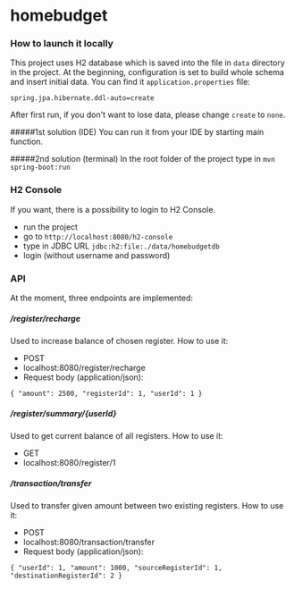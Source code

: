 # homebudget

### How to launch it locally
This project uses H2 database which is saved into the file in ```data``` 
directory in the project. At the beginning, configuration is set to build whole schema
and insert initial data. You can find it ```application.properties``` file:

`spring.jpa.hibernate.ddl-auto=create`

After first run, if you don't want to lose data, please change ```create``` to ```none```.

#####1st solution (IDE)
You can run it from your IDE by starting main function. 

#####2nd solution (terminal)
In the root folder of the project type in 
``mvn spring-boot:run`` 


### H2 Console
If you want, there is a possibility to login to H2 Console.
* run the project
* go to ```http://localhost:8080/h2-console```
* type in JDBC URL ```jdbc:h2:file:./data/homebudgetdb```
* login (without username and password)



### API
At the moment, three endpoints are implemented:
##### /register/recharge
Used to increase balance of chosen register.
How to use it:
* POST 
* localhost:8080/register/recharge
* Request body (application/json):

`{
 	"amount": 2500,
 	"registerId": 1,
 	"userId": 1
 }`
 
##### /register/summary/{userId}
Used to get current balance of all registers.
How to use it:
* GET 
* localhost:8080/register/1
 
##### /transaction/transfer
Used to transfer given amount between two existing registers.
How to use it:
* POST 
* localhost:8080/transaction/transfer
* Request body (application/json):

`{
 	"userId": 1,
 	"amount": 1000,
 	"sourceRegisterId": 1,
 	"destinationRegisterId": 2
 }` 
 